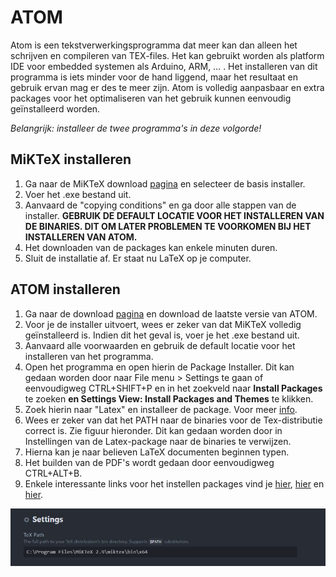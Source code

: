 # ATOM
Atom is een tekstverwerkingsprogramma dat meer kan dan alleen het schrijven en compileren van TEX-files. Het kan gebruikt worden als platform IDE voor embedded systemen als Arduino, ARM, … . Het installeren van dit programma is iets minder voor de hand liggend, maar het resultaat en gebruik ervan mag er des te meer zijn. Atom is volledig aanpasbaar en extra packages voor het optimaliseren van het gebruik kunnen eenvoudig geïnstalleerd worden.

_Belangrijk: installeer de twee programma&#39;s in deze volgorde!_

## MiKTeX installeren
  1. Ga naar de MiKTeX download [pagina](http://miktex.org/download/) en selecteer de basis installer.
  2. Voer het .exe bestand uit.
  3. Aanvaard de &quot;copying conditions&quot; en ga door alle stappen van de installer. **GEBRUIK DE DEFAULT LOCATIE VOOR HET INSTALLEREN VAN DE BINARIES. DIT OM LATER PROBLEMEN TE VOORKOMEN BIJ HET INSTALLEREN VAN ATOM.**
  4. Het downloaden van de packages kan enkele minuten duren.
  5. Sluit de installatie af. Er staat nu LaTeX op je computer.

## ATOM installeren
  1. Ga naar de download [pagina](https://atom.io/) en download de laatste versie van ATOM.
  2. Voor je de installer uitvoert, wees er zeker van dat MiKTeX volledig geïnstalleerd is. Indien dit het geval is, voer je het .exe bestand uit.
  3. Aanvaard alle voorwaarden en gebruik de default locatie voor het installeren van het programma.
  4. Open het programma en open hierin de Package Installer. Dit kan gedaan worden door naar File menu &gt; Settings te gaan of eenvoudigweg CTRL+SHIFT+P en in het zoekveld naar **Install Packages** te zoeken **en Settings View: Install Packages and Themes** te klikken.
  5. Zoek hierin naar &quot;Latex&quot; en installeer de package. Voor meer [info](https://atom.io/packages/latex).
  6. Wees er zeker van dat het PATH naar de binaries voor de Tex-distributie correct is. Zie figuur hieronder. Dit kan gedaan worden door in Instellingen van de Latex-package naar de binaries te verwijzen.
  7. Hierna kan je naar believen LaTeX documenten beginnen typen.
  8. Het builden van de PDF&#39;s wordt gedaan door eenvoudigweg CTRL+ALT+B.
  9. Enkele interessante links voor het instellen packages vind je [hier](http://blog.matteomerola.me/2016/02/atom-for-latex), [hier](http://economistry.com/2016/02/create-first-pdf-latex-atom-mac/) en [hier](https://rolflekang.com/writing-latex-in-atom/).

![alt text](https://github.com/BertCox/LaTex/blob/master/installation-procedure/Atom.png "Markdown Settings")
